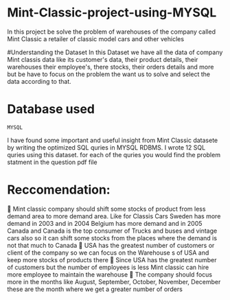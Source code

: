# Mint-Classic-project-using-MYSQL
In this project be solve the problem of warehouses of the company called Mint Classic a retailer of classic model cars and other vehicles

#Understanding the Dataset
In this Dataset we have all the data of company Mint classis data like its customer's data, their product details, their warehouses 
their employee's, there stocks, their orders details and more but be have to focus on the problem the want us to solve and select the data according to that.

# Database used
    MYSQL
I have found some important and useful insight from Mint Classic datasete by writing the optimized SQL quries in MYSQL RDBMS.
I wrote 12 SQL quries using this dataset. for each of the quries you would find the problem statment in the question pdf file

# Reccomendation:
	Mint classic company should shift some stocks of product from less demand area to more demand area.
Like for Classis Cars Sweden has more demand in 2003 and in 2004 Belgium has more demand and in 2005 Canada and Canada is the top consumer of Trucks and buses and vintage cars also so it can shift some  stocks from the places where the demand is not that much to Canada
	USA has the greatest number of customers  or client of the company so we can focus on the Warehouse s of USA  and keep more stocks of products there
	Since USA  has the greatest number of customers  but the number of employees is less Mint classic can hire more employee to maintain the warehouse
	The company should focus more in the months like August, September, October, November, December these are the month where we get a greater number of orders
